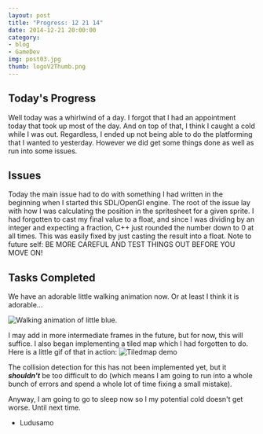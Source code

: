 ```yaml
---
layout: post
title: "Progress: 12 21 14"
date: 2014-12-21 20:00:00
category: 
- blog
- GameDev 
img: post03.jpg
thumb: logoV2Thumb.png
---
```


## Today's Progress
Well today was a whirlwind of a day. I forgot that I had an appointment today that took up most of the day. And on top of that, I think I caught a cold while I was out. Regardless, I ended up not being able to do the platforming that I wanted to yesterday. However we did get some things done as well as run into some issues.
<!--more-->

## Issues
Today the main issue had to do with something I had written in the beginning when I started this SDL/OpenGl engine. The root of the issue lay with how I was calculating the position in the spritesheet for a given sprite. I had forgotten to cast my final value to a float, and since I was dividing by an integer and expecting a fraction, C++ just rounded the number down to 0 at all times. This was easily fixed by just casting the result into a float. Note to future self: BE MORE CAREFUL AND TEST THINGS OUT BEFORE YOU MOVE ON!

## Tasks Completed
We have an adorable little walking animation now. Or at least I think it is adorable...

![Walking animation of little blue.](http://i.imgur.com/1phBikX.gif)

I may add in more intermediate frames in the future, but for now, this will suffice. I also began implementing a tiled map which I had forgotten to do. Here is a little gif of that in action:
![Tiledmap demo](http://i.imgur.com/dvKojiC.gif)

The collision detection for this has not been implemented yet, but it **_shouldn't_** be too difficult to do (which means I am going to run into a whole bunch of errors and spend a whole lot of time fixing a small mistake).

Anyway, I am going to go to sleep now so I my potential cold doesn't get worse. Until next time.

- Ludusamo

